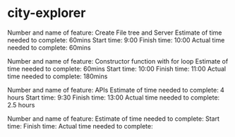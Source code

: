 # city-explorer

Number and name of feature: Create File tree and Server
Estimate of time needed to complete: 60mins
Start time: 9:00
Finish time: 10:00
Actual time needed to complete: 60mins

Number and name of feature: Constructor function with for loop
Estimate of time needed to complete: 60mins
Start time: 10:00
Finish time: 11:00
Actual time needed to complete: 180mins

Number and name of feature: APIs
Estimate of time needed to complete: 4 hours
Start time: 9:30
Finish time: 13:00
Actual time needed to complete: 2.5 hours




Number and name of feature: 
Estimate of time needed to complete: 
Start time:
Finish time: 
Actual time needed to complete: 
